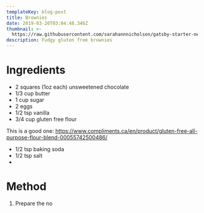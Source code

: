 ```yaml
---
templateKey: blog-post
title: Brownies
date: 2019-03-26T03:04:48.346Z
thumbnail: >-
  https://raw.githubusercontent.com/sarahannnicholson/gatsby-starter-netlify-cms/master/static/img/browniew.jpeg
description: Fudgy gluten free brownies
---
```

# Ingredients

* 2 squares (1oz each) unsweetened chocolate
* 1/3 cup butter
* 1 cup sugar
* 2 eggs
* 1/2 tsp vanilla
* 3/4 cup gluten free flour

This is a good one: <https://www.compliments.ca/en/product/gluten-free-all-purpose-flour-blend-00055742500486/>

* 1/2 tsp baking soda
* 1/2 tsp salt
* 

# Method

1. Prepare the no

